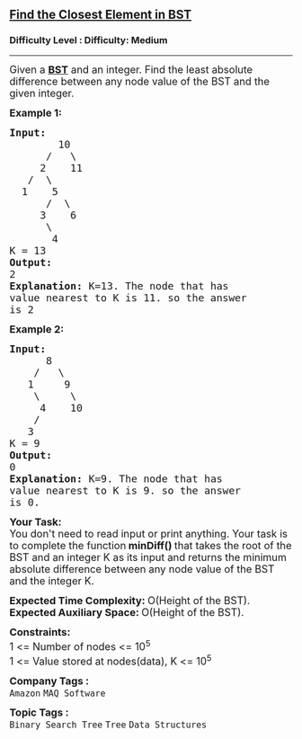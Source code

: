 <h2><a href="https://www.geeksforgeeks.org/problems/find-the-closest-element-in-bst/1?page=3&category=Tree&company=Amazon,Google&sortBy=submissions">Find the Closest Element in BST</a></h2><h3>Difficulty Level : Difficulty: Medium</h3><hr><div class="problems_problem_content__Xm_eO"><p><span style="font-size: 18px;">Given a <strong><a href="http://quiz.geeksforgeeks.org/binary-search-tree-set-1-search-and-insertion/">BST</a></strong>&nbsp;and an integer. Find the least absolute difference between any node value of the BST and the given integer.</span></p>
<p><span style="font-size: 18px;"><strong>Example 1:</strong></span></p>
<pre><span style="font-size: 18px;"><strong>Input:
</strong>        10
&nbsp;     /   \
&nbsp;    2    11
&nbsp;  /  \ 
&nbsp; 1    5
&nbsp;     /  \
&nbsp;    3    6
&nbsp;     \
&nbsp;      4
K = 13
<strong>Output: <br></strong>2<strong>
Explanation: </strong>K=13. The node that has
value nearest to K is 11. so the answer
is 2</span>
</pre>
<p><span style="font-size: 18px;"><strong>Example 2:</strong></span></p>
<pre><span style="font-size: 18px;"><strong>Input:
</strong>      8
&nbsp;   /   \
&nbsp;  1     9
&nbsp;   \     \
&nbsp;    4    10
&nbsp;   /
&nbsp;  3
K = 9
<strong>Output: <br></strong>0<strong>
Explanation: </strong>K=9. The node that has
value nearest to K is 9. so the answer
is 0.</span></pre>
<p><span style="font-size: 18px;"><strong>Your Task:</strong><br>You don't need to read input or print anything. Your task is to complete the function</span><span style="font-size: 18px;"><strong> minDiff()&nbsp;</strong>that takes&nbsp;the root of the BST and an integer K as its input and returns the minimum absolute difference between any node value of the BST and the integer K.</span></p>
<p><span style="font-size: 18px;"><strong>Expected Time Complexity:&nbsp;</strong>O(Height of the BST).<br><strong>Expected Auxiliary Space:&nbsp;</strong>O(Height of the BST).</span></p>
<p><span style="font-size: 18px;"><strong>Constraints:</strong><br>1 &lt;= Number of nodes &lt;= 10<sup>5<br></sup></span><span style="font-size: 18px;">1 &lt;= Value stored at nodes(data), K &lt;= 10<sup>5</sup></span></p></div><p><span style=font-size:18px><strong>Company Tags : </strong><br><code>Amazon</code>&nbsp;<code>MAQ Software</code>&nbsp;<br><p><span style=font-size:18px><strong>Topic Tags : </strong><br><code>Binary Search Tree</code>&nbsp;<code>Tree</code>&nbsp;<code>Data Structures</code>&nbsp;